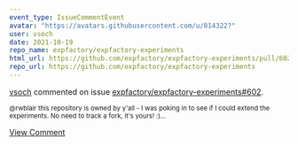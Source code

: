 ```yaml
---
event_type: IssueCommentEvent
avatar: "https://avatars.githubusercontent.com/u/814322?"
user: vsoch
date: 2021-10-19
repo_name: expfactory/expfactory-experiments
html_url: https://github.com/expfactory/expfactory-experiments/pull/602
repo_url: https://github.com/expfactory/expfactory-experiments
---
```


<a href='https://github.com/vsoch' target='_blank'>vsoch</a> commented on issue <a href='https://github.com/expfactory/expfactory-experiments/pull/602' target='_blank'>expfactory/expfactory-experiments#602</a>.

<small>@rwblair this repository is owned by y'all - I was poking in to see if I could extend the experiments. No need to track a fork, it's yours! :)...</small>

<a href='https://github.com/expfactory/expfactory-experiments/pull/602' target='_blank'>View Comment</a>